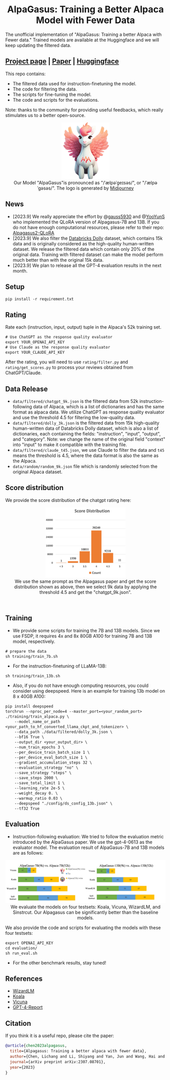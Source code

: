 <h1 align="center">AlpaGasus: Training a Better Alpaca Model with Fewer Data</h1>
The unofficial implementation of "AlpaGasus: Training a better Alpaca with Fewer data." Trained models are available at the Huggingface and we will keep updating the filtered data.

## [Project page](https://lichang-chen.github.io/AlpaGasus/) | [Paper](https://arxiv.org/abs/2307.08701) | [Huggingface](https://huggingface.co/gpt4life/)

This repo contains:

- The filtered data used for instruction-finetuning the model.
- The code for filtering the data.
- The scripts for fine-tuning the model.
- The code and scripts for the evaluations. 

Note: thanks to the community for providing useful feedbacks, which really stimulates us to a better open-source.

<p align="center">
    <img src="./figures/alpagasus.jpeg" width="30%"> <br>
    Our Model "AlpaGasus"is pronounced as "/ˈælpəˈɡeɪsəs/", or "/ˈælpəˈɡəsəs/". The logo is generated by <a href="https://www.midjourney.com/app/">Midjourney</a>
</p>


## News
- [2023.9] We really appreciate the effort by @[gauss5930](https://github.com/gauss5930) and @[YooYunS](https://github.com/YooYunS)  who implemented the QLoRA version of Alpagasus-7B and 13B. If you do not have enough computational resources, please refer to their repo: [Alpagasus2-QLoRA](https://github.com/gauss5930/AlpaGasus2-QLoRA)
- [2023.9] We also filter the [Databricks Dolly](https://huggingface.co/datasets/databricks/databricks-dolly-15k) dataset, which contains 15k data and is originally considered as the high-quality human-written dataset. We release the filtered data which contain only 20% of the original data. Training with filtered dataset can make the model perform much better than with the original 15k data.
- [2023.9] We plan to release all the GPT-4 evaluation results in the next month.


## Setup
```
pip install -r requirement.txt
```

## Rating
Rate each (instruction, input, output) tuple in the Alpaca's 52k training set.
```
# Use ChatGPT as the response quality evaluator
export YOUR_OPENAI_API_KEY
# Use Claude as the response quality evaluator
export YOUR_CLAUDE_API_KEY
```
After the rating, you will need to use `rating/filter.py` and `rating/get_scores.py` to process your reviews obtained from ChatGPT/Claude.

## Data Release
- `data/filtered/chatgpt_9k.json` is the filtered data from 52k instruction-following data of Alpaca, which is a list of dictionaries and has the same format as alpaca data. We utilize ChatGPT as response quality evaluator and use the threshold 4.5 for filtering the low-quality data.
- `data/filtered/dolly_3k.json` is the filtered data from 15k high-quality human-written data of Databricks Dolly dataset, which is also a list of dictionaries, each containing the fields: "instruction", "input", "output", and "category". Note: we change the name of the original field "context" into "input" to make it compatible with the training file.
- `data/filtered/claude_t45.json`, we use Claude to filter the data and `t45` means the threshold is 4.5, where the data format is also the same as the Alpaca. 
- `data/random/random_9k.json` file which is randomly selected from the original Alpaca dataset.


## Score distribution
We provide the score distribution of the chatgpt rating here:

<p align="center">
    <img src="./figures/scores.jpg" width="50%"> <br>
    We use the same prompt as the Alpagasus paper and get the score distribution shown as above, then we select 9k data by applying the threshold 4.5 and get the "chatgpt_9k.json".
</p>
<br>

## Training
- We provide some scripts for training the 7B and 13B models. Since we use FSDP, it requires 4x and 8x 80GB A100  for training 7B and 13B model, respectively.

```
# prepare the data 
sh training/train_7b.sh
```
- For the instruction-finetuning of LLaMA-13B:
```
sh training/train_13b.sh
```


- Also, if you do not have enough computing resources, you could consider using deepspeed. Here is an example for training 13b model on 8 x 40GB A100:
```
pip install deepspeed
torchrun --nproc_per_node=4 --master_port=<your_random_port> ./training/train_alpaca.py \
    --model_name_or_path <your_path_to_hf_converted_llama_ckpt_and_tokenizer> \
    --data_path ./data/filtered/dolly_3k.json \
    --bf16 True \
    --output_dir <your_output_dir> \
    --num_train_epochs 3 \
    --per_device_train_batch_size 1 \
    --per_device_eval_batch_size 1 \
    --gradient_accumulation_steps 32 \
    --evaluation_strategy "no" \
    --save_strategy "steps" \
    --save_steps 2000 \
    --save_total_limit 1 \
    --learning_rate 2e-5 \
    --weight_decay 0. \
    --warmup_ratio 0.03 \
    --deepspeed "./config/ds_config_13b.json" \
    --tf32 True
```

## Evaluation
- Instruction-following evaluation: We tried to follow the evaluation metric introduced by the AlpaGasus paper. We use the gpt-4-0613 as the evaluator model.
The evaluation result of AlpaGasus-7B and 13B models are as follows:
<p align="center">
    <img src="./figures/main-results.jpg" width="100%"> <br>
    We evaluate the models on four testsets: Koala, Vicuna, WizardLM, and Sinstrcut. Our Alpagasus can be significantly better than the baseline models.
</p>

 We also provide the code and scripts for evaluating the models with these four testsets:
 ```
export OPENAI_API_KEY
cd evaluation/
sh run_eval.sh
```

- For the other benchmark results, stay tuned!



## References
- [WizardLM](https://github.com/nlpxucan/WizardLM)
- [Koala](https://github.com/young-geng/EasyLM/tree/main)
- [Vicuna](https://vicuna.lmsys.org/)
- [GPT-4-Report](https://arxiv.org/pdf/2303.08774.pdf)

## Citation
If you think it is a useful repo, please cite the paper:
```bibtex
@article{chen2023alpagasus,
  title={Alpagasus: Training a better alpaca with fewer data},
  author={Chen, Lichang and Li, Shiyang and Yan, Jun and Wang, Hai and Gunaratna, Kalpa and Yadav, Vikas and Tang, Zheng and Srinivasan, Vijay and Zhou, Tianyi and Huang, Heng and others},
  journal={arXiv preprint arXiv:2307.08701},
  year={2023}
}
```

